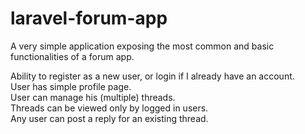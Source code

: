 # laravel-forum-app
A very simple application exposing the most common and basic functionalities of a forum app.

Ability to register as a new user, or login if I already have an account.<br>
User has simple profile page.<br>
User can manage his (multiple) threads.<br>
Threads can be viewed only by logged in users.<br>
Any user can post a reply for an existing thread.<br>
